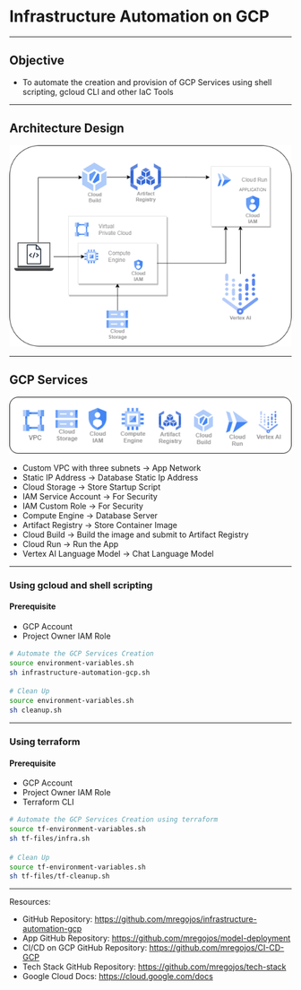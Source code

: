# Infrastructure Automation on GCP

---
## Objective
* To automate the creation and provision of GCP Services using shell scripting, gcloud CLI and other IaC Tools

---
## Architecture Design
![Infrastructure Automation Architecture GCP](images/Infra-Architecture.drawio.png)

---
## GCP Services
![Infrastructure Automation Services GCP](images/infra.drawio.png)

* Custom VPC with three subnets -> App Network
* Static IP Address -> Database Static Ip Address
* Cloud Storage -> Store Startup Script 
* IAM Service Account  -> For Security
* IAM Custom Role -> For Security 
* Compute Engine -> Database Server
* Artifact Registry -> Store Container Image
* Cloud Build -> Build the image and submit to Artifact Registry
* Cloud Run -> Run the App
* Vertex AI Language Model -> Chat Language Model

---
### Using gcloud and shell scripting

#### Prerequisite
* GCP Account
* Project Owner IAM Role

```sh
# Automate the GCP Services Creation
source environment-variables.sh
sh infrastructure-automation-gcp.sh

# Clean Up
source environment-variables.sh
sh cleanup.sh
```

---
### Using terraform

#### Prerequisite
* GCP Account
* Project Owner IAM Role
* Terraform CLI

```sh
# Automate the GCP Services Creation using terraform
source tf-environment-variables.sh
sh tf-files/infra.sh

# Clean Up
source tf-environment-variables.sh
sh tf-files/tf-cleanup.sh
```


---
Resources:
* GitHub Repository: https://github.com/mregojos/infrastructure-automation-gcp
* App GitHub Repository: https://github.com/mregojos/model-deployment
* CI/CD on GCP GitHub Repository: https://github.com/mregojos/CI-CD-GCP
* Tech Stack GitHub Repository: https://github.com/mregojos/tech-stack
* Google Cloud Docs: https://cloud.google.com/docs
